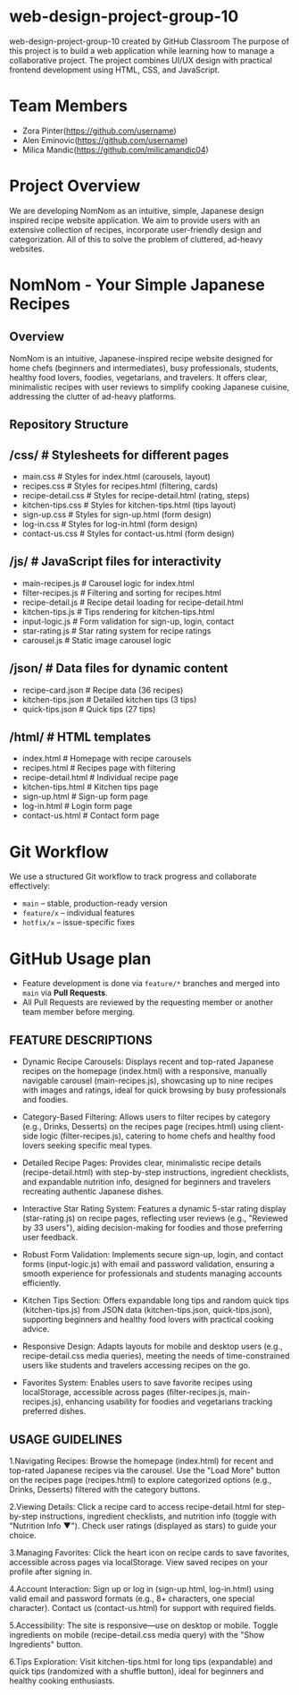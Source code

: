 # web-design-project-group-10
web-design-project-group-10 created by GitHub Classroom
The purpose of this project is to build a web application while learning how to manage a collaborative project. 
The project combines UI/UX design with practical frontend development using HTML, CSS, and JavaScript.

# Team Members
- Zora Pinter(https://github.com/username)
- Alen Eminovic(https://github.com/username)
- Milica Mandic(https://github.com/milicamandic04)

# Project Overview
We are developing NomNom as an intuitive, simple, Japanese design inspired recipe website application. 
We aim to provide users with an extensive collection of recipes, incorporate user-friendly design 
and categorization. All of this to solve the problem of cluttered, ad-heavy websites.

# NomNom - Your Simple Japanese Recipes

## Overview
NomNom is an intuitive, Japanese-inspired recipe website designed for home chefs (beginners and intermediates), busy professionals, students, healthy food lovers, foodies, vegetarians, and travelers. It offers clear, minimalistic recipes with user reviews to simplify cooking Japanese cuisine, addressing the clutter of ad-heavy platforms.

## Repository Structure

## /css/                  # Stylesheets for different pages
- main.css          # Styles for index.html (carousels, layout)
- recipes.css       # Styles for recipes.html (filtering, cards)
- recipe-detail.css # Styles for recipe-detail.html (rating, steps)
- kitchen-tips.css  # Styles for kitchen-tips.html (tips layout)
- sign-up.css       # Styles for sign-up.html (form design)
- log-in.css        # Styles for log-in.html (form design)
- contact-us.css    # Styles for contact-us.html (form design)

## /js/                   # JavaScript files for interactivity
- main-recipes.js   # Carousel logic for index.html
- filter-recipes.js # Filtering and sorting for recipes.html
- recipe-detail.js  # Recipe detail loading for recipe-detail.html
- kitchen-tips.js   # Tips rendering for kitchen-tips.html
- input-logic.js    # Form validation for sign-up, login, contact
- star-rating.js    # Star rating system for recipe ratings
- carousel.js       # Static image carousel logic

## /json/                 # Data files for dynamic content
- recipe-card.json  # Recipe data (36 recipes)
- kitchen-tips.json # Detailed kitchen tips (3 tips)
- quick-tips.json   # Quick tips (27 tips)

## /html/                 # HTML templates
- index.html        # Homepage with recipe carousels
- recipes.html      # Recipes page with filtering
- recipe-detail.html # Individual recipe page
- kitchen-tips.html # Kitchen tips page
- sign-up.html      # Sign-up form page
- log-in.html       # Login form page
- contact-us.html   # Contact form page

# Git Workflow
We use a structured Git workflow to track progress and collaborate effectively:
- `main` – stable, production-ready version
- `feature/x` – individual features
- `hotfix/x` – issue-specific fixes
  
# GitHub Usage plan
- Feature development is done via `feature/*` branches and merged into `main` via **Pull Requests**.
- All Pull Requests are reviewed by the requesting member or another team member before merging.

## FEATURE DESCRIPTIONS

- Dynamic Recipe Carousels: Displays recent and top-rated Japanese recipes on the homepage (index.html) with a responsive, manually navigable carousel (main-recipes.js), showcasing up to nine recipes with images and ratings, ideal for quick browsing by busy professionals and foodies.
  
- Category-Based Filtering: Allows users to filter recipes by category (e.g., Drinks, Desserts) on the recipes page (recipes.html) using client-side logic (filter-recipes.js), catering to home chefs and healthy food lovers seeking specific meal types.
  
- Detailed Recipe Pages: Provides clear, minimalistic recipe details (recipe-detail.html) with step-by-step instructions, ingredient checklists, and expandable nutrition info, designed for beginners and travelers recreating authentic Japanese dishes.
  
- Interactive Star Rating System: Features a dynamic 5-star rating display (star-rating.js) on recipe pages, reflecting user reviews (e.g., "Reviewed by 33 users"), aiding decision-making for foodies and those preferring user feedback.
  
- Robust Form Validation: Implements secure sign-up, login, and contact forms (input-logic.js) with email and password validation, ensuring a smooth experience for professionals and students managing accounts efficiently.
  
- Kitchen Tips Section: Offers expandable long tips and random quick tips (kitchen-tips.js) from JSON data (kitchen-tips.json, quick-tips.json), supporting beginners and healthy food lovers with practical cooking advice.
  
- Responsive Design: Adapts layouts for mobile and desktop users (e.g., recipe-detail.css media queries), meeting the needs of time-constrained users like students and travelers accessing recipes on the go.
  
- Favorites System: Enables users to save favorite recipes using localStorage, accessible across pages (filter-recipes.js, main-recipes.js), enhancing usability for foodies and vegetarians tracking preferred dishes.

## USAGE GUIDELINES
1.Navigating Recipes: Browse the homepage (index.html) for recent and top-rated Japanese recipes via the carousel. Use the "Load More" button on the recipes page (recipes.html) to explore categorized options (e.g., Drinks, Desserts) filtered with the category buttons.

2.Viewing Details: Click a recipe card to access recipe-detail.html for step-by-step instructions, ingredient checklists, and nutrition info (toggle with "Nutrition Info ▼"). Check user ratings (displayed as stars) to guide your choice.

3.Managing Favorites: Click the heart icon on recipe cards to save favorites, accessible across pages via localStorage. View saved recipes on your profile after signing in.

4.Account Interaction: Sign up or log in (sign-up.html, log-in.html) using valid email and password formats (e.g., 8+ characters, one special character). Contact us (contact-us.html) for support with required fields.

5.Accessibility: The site is responsive—use on desktop or mobile. Toggle ingredients on mobile (recipe-detail.css media query) with the "Show Ingredients" button.

6.Tips Exploration: Visit kitchen-tips.html for long tips (expandable) and quick tips (randomized with a shuffle button), ideal for beginners and healthy cooking enthusiasts.
